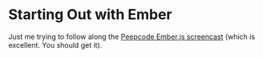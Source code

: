 # Starting Out with Ember

Just me trying to follow along the [Peepcode Ember.js screencast](https://peepcode.com/products/emberjs) (which is excellent. You should get it).